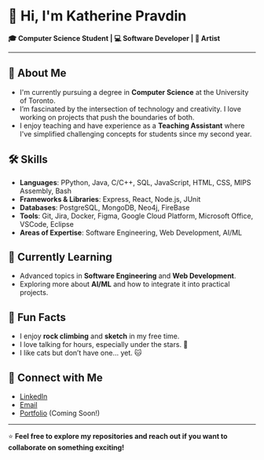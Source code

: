 # 👋 Hi, I'm Katherine Pravdin

**🎓 Computer Science Student | 💻 Software Developer | 🎨 Artist**

---

## 🚀 About Me

- I'm currently pursuing a degree in **Computer Science** at the University of Toronto.
- I’m fascinated by the intersection of technology and creativity. I love working on projects that push the boundaries of both.
- I enjoy teaching and have experience as a **Teaching Assistant** where I've simplified challenging concepts for students since my second year.

## 🛠️ Skills

- **Languages**: PPython, Java, C/C++, SQL, JavaScript, HTML, CSS, MIPS Assembly, Bash
- **Frameworks & Libraries**: Express, React, Node.js, JUnit
- **Databases**: PostgreSQL, MongoDB, Neo4j, FireBase
- **Tools**: Git, Jira, Docker, Figma, Google Cloud Platform, Microsoft Office, VSCode, Eclipse
- **Areas of Expertise**: Software Engineering, Web Development, AI/ML

## 🌱 Currently Learning

- Advanced topics in **Software Engineering** and **Web Development**.
- Exploring more about **AI/ML** and how to integrate it into practical projects.

## 🎨 Fun Facts

- I enjoy **rock climbing** and **sketch** in my free time.
- I love talking for hours, especially under the stars. 🌌
- I like cats but don’t have one… yet. 🐱

## 🔗 Connect with Me

- [LinkedIn](https://www.linkedin.com/in/katherinepravdin)
- [Email](mailto:katherine.pravdin@mail.utoronto.ca)
- [Portfolio](https://katherinepravdin.com) (Coming Soon!)

---

⭐️ **Feel free to explore my repositories and reach out if you want to collaborate on something exciting!**
